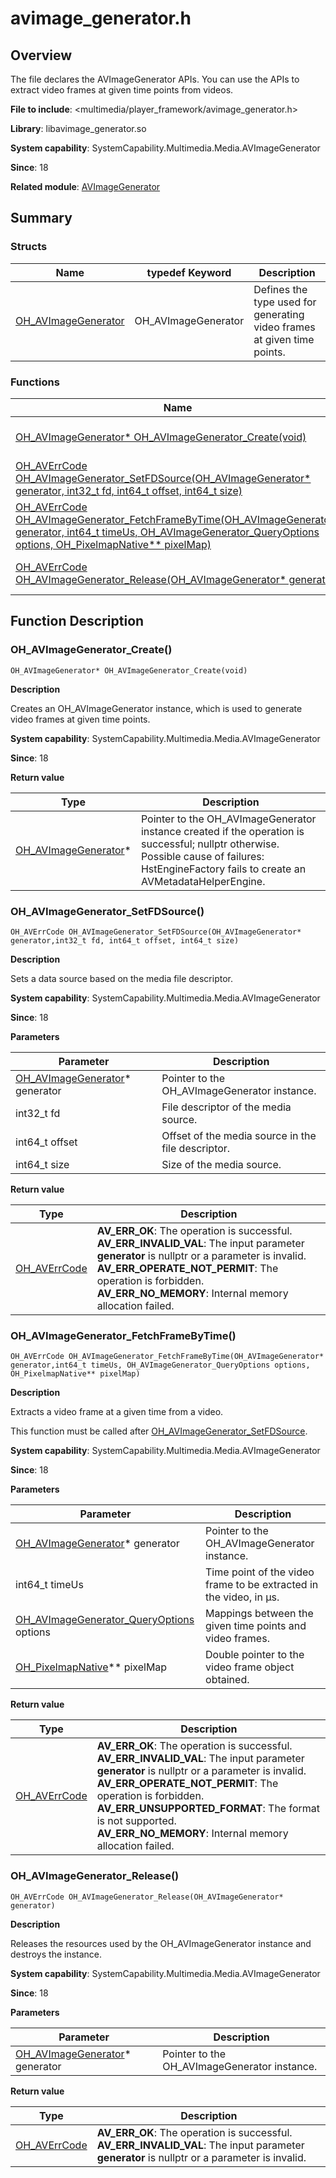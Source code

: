 # avimage_generator.h
<!--Kit: Media Kit-->
<!--Subsystem: Multimedia-->
<!--Owner: @wang-haizhou6-->
<!--Designer: @HmQQQ-->
<!--Tester: @xchaosioda-->
<!--Adviser: @w_Machine_cc-->

## Overview

The file declares the AVImageGenerator APIs. You can use the APIs to extract video frames at given time points from videos.

**File to include**: <multimedia/player_framework/avimage_generator.h>

**Library**: libavimage_generator.so

**System capability**: SystemCapability.Multimedia.Media.AVImageGenerator

**Since**: 18

**Related module**: [AVImageGenerator](capi-avimagegenerator.md)

## Summary

### Structs

| Name| typedef Keyword| Description|
| -- | -- | -- |
| [OH_AVImageGenerator](capi-avimagegenerator-oh-avimagegenerator.md) | OH_AVImageGenerator | Defines the type used for generating video frames at given time points.|

### Functions

| Name| Description|
| -- | -- |
| [OH_AVImageGenerator* OH_AVImageGenerator_Create(void)](#oh_avimagegenerator_create) | Creates an OH_AVImageGenerator instance, which is used to generate video frames at given time points.|
| [OH_AVErrCode OH_AVImageGenerator_SetFDSource(OH_AVImageGenerator* generator, int32_t fd, int64_t offset, int64_t size)](#oh_avimagegenerator_setfdsource) | Sets a data source based on the media file descriptor.|
| [OH_AVErrCode OH_AVImageGenerator_FetchFrameByTime(OH_AVImageGenerator* generator, int64_t timeUs, OH_AVImageGenerator_QueryOptions options, OH_PixelmapNative** pixelMap)](#oh_avimagegenerator_fetchframebytime) | Extracts a video frame at a given time from a video.<br>This function must be called after [OH_AVImageGenerator_SetFDSource](#oh_avimagegenerator_setfdsource).|
| [OH_AVErrCode OH_AVImageGenerator_Release(OH_AVImageGenerator* generator)](#oh_avimagegenerator_release) | Releases the resources used by the OH_AVImageGenerator instance and destroys the instance.|

## Function Description

### OH_AVImageGenerator_Create()

```
OH_AVImageGenerator* OH_AVImageGenerator_Create(void)
```

**Description**

Creates an OH_AVImageGenerator instance, which is used to generate video frames at given time points.

**System capability**: SystemCapability.Multimedia.Media.AVImageGenerator

**Since**: 18

**Return value**

| Type| Description|
| -- | -- |
| [OH_AVImageGenerator](capi-avimagegenerator-oh-avimagegenerator.md)* | Pointer to the OH_AVImageGenerator instance created if the operation is successful; nullptr otherwise.<br>         Possible cause of failures: HstEngineFactory fails to create an AVMetadataHelperEngine.|

### OH_AVImageGenerator_SetFDSource()

```
OH_AVErrCode OH_AVImageGenerator_SetFDSource(OH_AVImageGenerator* generator,int32_t fd, int64_t offset, int64_t size)
```

**Description**

Sets a data source based on the media file descriptor.

**System capability**: SystemCapability.Multimedia.Media.AVImageGenerator

**Since**: 18


**Parameters**

| Parameter| Description|
| -- | -- |
| [OH_AVImageGenerator](capi-avimagegenerator-oh-avimagegenerator.md)* generator | Pointer to the OH_AVImageGenerator instance.|
| int32_t fd | File descriptor of the media source.|
| int64_t offset | Offset of the media source in the file descriptor.|
| int64_t size | Size of the media source.|

**Return value**

| Type| Description|
| -- | -- |
| [OH_AVErrCode](../apis-avcodec-kit/capi-native-averrors-h.md#oh_averrcode) | **AV_ERR_OK**: The operation is successful.<br>         **AV_ERR_INVALID_VAL**: The input parameter **generator** is nullptr or a parameter is invalid.<br>         **AV_ERR_OPERATE_NOT_PERMIT**: The operation is forbidden.<br>         **AV_ERR_NO_MEMORY**: Internal memory allocation failed.|

### OH_AVImageGenerator_FetchFrameByTime()

```
OH_AVErrCode OH_AVImageGenerator_FetchFrameByTime(OH_AVImageGenerator* generator,int64_t timeUs, OH_AVImageGenerator_QueryOptions options, OH_PixelmapNative** pixelMap)
```

**Description**

Extracts a video frame at a given time from a video.

This function must be called after [OH_AVImageGenerator_SetFDSource](#oh_avimagegenerator_setfdsource).

**System capability**: SystemCapability.Multimedia.Media.AVImageGenerator

**Since**: 18


**Parameters**

| Parameter| Description|
| -- | -- |
| [OH_AVImageGenerator](capi-avimagegenerator-oh-avimagegenerator.md)* generator | Pointer to the OH_AVImageGenerator instance.|
| int64_t timeUs | Time point of the video frame to be extracted in the video, in μs.|
| [OH_AVImageGenerator_QueryOptions](capi-avimage-generator-base-h.md#oh_avimagegenerator_queryoptions) options | Mappings between the given time points and video frames.|
| [OH_PixelmapNative](../apis-image-kit/capi-image-nativemodule-oh-pixelmapnative.md)** pixelMap | Double pointer to the video frame object obtained.|

**Return value**

| Type| Description|
| -- | -- |
| [OH_AVErrCode](../apis-avcodec-kit/capi-native-averrors-h.md#oh_averrcode) | **AV_ERR_OK**: The operation is successful.<br>         **AV_ERR_INVALID_VAL**: The input parameter **generator** is nullptr or a parameter is invalid.<br>         **AV_ERR_OPERATE_NOT_PERMIT**: The operation is forbidden.<br>         **AV_ERR_UNSUPPORTED_FORMAT**: The format is not supported.<br>         **AV_ERR_NO_MEMORY**: Internal memory allocation failed.|

### OH_AVImageGenerator_Release()

```
OH_AVErrCode OH_AVImageGenerator_Release(OH_AVImageGenerator* generator)
```

**Description**

Releases the resources used by the OH_AVImageGenerator instance and destroys the instance.

**System capability**: SystemCapability.Multimedia.Media.AVImageGenerator

**Since**: 18


**Parameters**

| Parameter| Description|
| -- | -- |
| [OH_AVImageGenerator](capi-avimagegenerator-oh-avimagegenerator.md)* generator | Pointer to the OH_AVImageGenerator instance.|

**Return value**

| Type| Description|
| -- | -- |
| [OH_AVErrCode](../apis-avcodec-kit/capi-native-averrors-h.md#oh_averrcode) | **AV_ERR_OK**: The operation is successful.<br>         **AV_ERR_INVALID_VAL**: The input parameter **generator** is nullptr or a parameter is invalid.|
